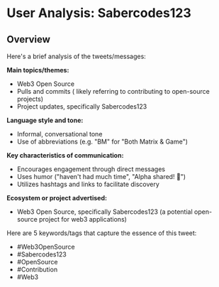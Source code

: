# User Analysis: Sabercodes123

## Overview

Here's a brief analysis of the tweets/messages:

**Main topics/themes:**

* Web3 Open Source
* Pulls and commits ( likely referring to contributing to open-source projects)
* Project updates, specifically Sabercodes123

**Language style and tone:**

* Informal, conversational tone
* Use of abbreviations (e.g. "BM" for "Both Matrix & Game")

**Key characteristics of communication:**

* Encourages engagement through direct messages
* Uses humor ("haven't had much time", "Alpha shared! 🫡")
* Utilizes hashtags and links to facilitate discovery

**Ecosystem or project advertised:**

* Web3 Open Source, specifically Sabercodes123 (a potential open-source project for web3 applications)

Here are 5 keywords/tags that capture the essence of this tweet:

* #Web3OpenSource
* #Sabercodes123
* #OpenSource
* #Contribution
* #Web3